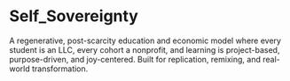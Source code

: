 # Self_Sovereignty
A regenerative, post-scarcity education and economic model where every student is an LLC, every cohort a nonprofit, and learning is project-based, purpose-driven, and joy-centered. Built for replication, remixing, and real-world transformation.
